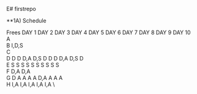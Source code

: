 E# firstrepo

**1A) Schedule

Frees     DAY 1     DAY 2     DAY 3     DAY 4     DAY 5     DAY 6     DAY 7     DAY 8     DAY 9     DAY 10\
A                                                                                                         \
B         I,D,S                                                                                           \
C                                                                                                         \
D         D         D         D,A      D,S        D         D         D         D,A       D,S       D     \
E         S         S         S         S         S         S         S         S         S         S     \
F                                                 D,A                                               D,A   \
G         D         A         A        A          A         D,A       A                   A         A     \
H         I,A                 I,A                 I,A                           I,A                 I,A   \

